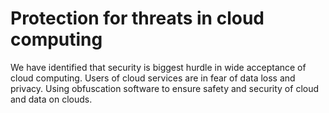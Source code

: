 # Protection for threats in cloud computing
We have identified that security is biggest hurdle in wide acceptance of cloud computing. Users of cloud services are in fear
of data loss and privacy. Using obfuscation software to ensure safety and security of cloud and data on clouds.
